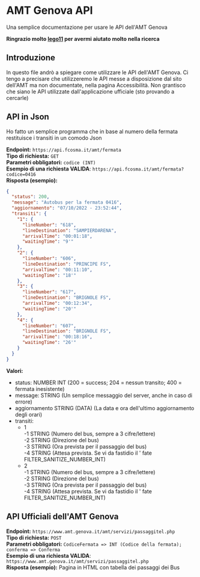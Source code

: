 # AMT Genova API
Una semplice documentazione per usare le API dell'AMT Genova

**Ringrazio molto [lego11](https://github.com/RAD750) per avermi aiutato molto nella ricerca**

## Introduzione
In questo file andrò a spiegare come utilizzare le API dell'AMT Genova.
Ci tengo a precisare che utilizzeremo le API messe a disposizione dal sito dell'AMT ma non documentate, nella pagina Accessibilità.
Non grantisco che siano le API utilizzate dall'applicazione ufficiale (sto provando a cercarle)

## API in Json
Ho fatto un semplice programma che in base al numero della fermata restituisce i transiti in un comodo Json

**Endpoint:** `https://api.fcosma.it/amt/fermata`<br>
**Tipo di richiesta:** `GET`<br>
**Parametri obbligatori:** `codice (INT)`<br>
**Esempio di una richiesta VALIDA**: `https://api.fcosma.it/amt/fermata?codice=0416`<br>
**Risposta (esempio):**
```json
{
  "status": 200,
  "message": "Autobus per la fermata 0416",
  "aggiornamento": "07/10/2022 - 23:52:44",
  "transiti": {
    "1": {
      "lineNumber": "618",
      "lineDestination": "SAMPIERDARENA",
      "arrivalTime": "00:01:18",
      "waitingTime": "9'"
    },
    "2": {
      "lineNumber": "606",
      "lineDestination": "PRINCIPE FS",
      "arrivalTime": "00:11:10",
      "waitingTime": "18'"
    },
    "3": {
      "lineNumber": "617",
      "lineDestination": "BRIGNOLE FS",
      "arrivalTime": "00:12:34",
      "waitingTime": "20'"
    },
    "4": {
      "lineNumber": "607",
      "lineDestination": "BRIGNOLE FS",
      "arrivalTime": "00:18:16",
      "waitingTime": "26'"
    }
  }
}
```

**Valori:**
  - status: NUMBER INT (200 = success; 204 = nessun transito; 400 = fermata inesistente)
  - message: STRING (Un semplice messaggio del server, anche in caso di errore)
  - aggiornamento STRING (DATA) (La data e ora dell'ultimo aggiornamento degli orari)
  - transiti:
     - 1<br>
       -1 STRING (Numero del bus, sempre a 3 cifre/lettere)<br>
       -2 STRING (Direzione del bus)<br>
       -3 STRING (Ora prevista per il passaggio del bus)<br>
       -4 STRING (Attesa prevista. Se vi da fastidio il ' fate FILTER_SANITIZE_NUMBER_INT)
     - 2<br>
       -1 STRING (Numero del bus, sempre a 3 cifre/lettere)<br>
       -2 STRING (Direzione del bus)<br>
       -3 STRING (Ora prevista per il passaggio del bus)<br>
       -4 STRING (Attesa prevista. Se vi da fastidio il ' fate FILTER_SANITIZE_NUMBER_INT)
       
## API Ufficiali dell'AMT Genova
**Endpoint:** `https://www.amt.genova.it/amt/servizi/passaggitel.php`<br>
**Tipo di richiesta:** `POST`<br>
**Parametri obbligatori:** `CodiceFermata => INT (Codice della fermata); conferma => Conferma`<br>
**Esempio di una richiesta VALIDA**: `https://www.amt.genova.it/amt/servizi/passaggitel.php`<br>
**Risposta (esempio):**
Pagina in HTML con tabella dei passaggi dei Bus
